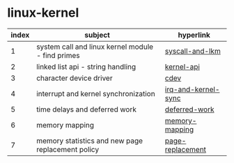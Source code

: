 # linux-kernel

index|subject|hyperlink|
|----|-------|---------|
|1|system call and linux kernel module - find primes|[syscall-and-lkm](https://github.com/yurim77/linux-kernel/tree/main/syscall-and-lkm)|
|2|linked list api - string handling|[kernel-api](https://github.com/yurim77/linux-kernel/tree/main/kernel-api)|
|3|character device driver|[cdev](https://github.com/yurim77/linux-kernel/tree/main/cdev)|
|4|interrupt and kernel synchronization|[irq-and-kernel-sync](https://github.com/yurim77/linux-kernel/tree/main/irq-and-kernel-sync)|
|5|time delays and deferred work|[deferred-work](https://github.com/yurim77/linux-kernel/tree/main/deferred-work)|
|6|memory mapping|[memory-mapping](https://github.com/yurim77/linux-kernel/tree/main/memory-mapping)|
|7|memory statistics and new page replacement policy|[page-replacement](https://github.com/yurim77/linux-kernel/tree/main/page-replacement)|
